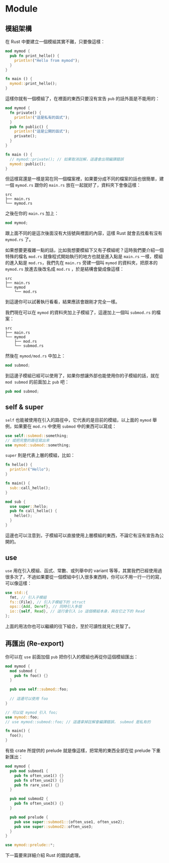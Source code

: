 Module
======

模組架構
--------

在 Rust 中要建立一個模組其實不難，只要像這樣：

```rust
mod mymod {
  pub fn print_hello() {
    println!("Hello from mymod");
  }
}

fn main () {
  mymod::print_hello();
}
```

這樣你就有一個模組了，在裡面的東西只要沒有宣告 `pub` 的話外面是不能用的：

```rust
mod mymod {
  fn private() {
    println!("這是私有的函式");
  }
  pub fn public() {
    println!("這是公開的函式");
    private();
  }
}

fn main () {
  // mymod::private(); // 如果取消註解，這邊會出現編譯錯誤
  mymod::public();
}
```

但這樣寫還是一樣是寫在同一個檔案裡，如果要分成不同的檔案的話也很簡單，建一個 `mymod.rs` 跟你的 `main.rs` 放在一起就好了，資料夾下會像這樣：

```plain
src
├── main.rs
└── mymod.rs
```

之後在你的 `main.rs` 加上：

```rust
mod mymod;
```

跟上面不同的是這次後面沒有大括號與裡面的內容，這樣 Rust 就會去找看有沒有 `mymod.rs` 了。

如果想要更複雜一點的話，比如我想要模組下又有子模組呢？這時我們要介紹一個特殊的檔名 `mod.rs` 就像程式開始執行的地方也就是進入點是 `main.rs` 一樣，模組的進入點是 `mod.rs`，我們先在 `main.rs` 旁建一個叫 `mymod` 的資料夾，把原本的 `mymod.rs` 放進去後改名成 `mod.rs` ，於是結構會變成像這樣：

```plain
src
├── main.rs
└── mymod
    └── mod.rs
```

到這邊你可以試著執行看看，結果應該會跟剛才完全一樣。

我們現在可以在 `mymod` 的資料夾加上子模組了，這邊加上一個叫 `submod.rs` 的檔案：

```plain
src
├── main.rs
└── mymod
    ├── mod.rs
    └── submod.rs
```

然後在 `mymod/mod.rs` 中加上：

```rust
mod submod;
```

到這邊子模組已經可以使用了，如果你想讓外部也能使用你的子模組的話，就在 `mod submod` 的前面加上 `pub` 吧：

```rust
pub mod submod;
```

self & super
------------

`self` 也能被使用在引入的路徑中，它代表的是目前的模組，以上面的 `mymod` 舉例，如果要在 `mod.rs` 中使用 `submod` 中的東西可以寫成：

```rust
use self::submod::something;
// 或把完整的路徑寫出來
use mymod::submod::something;
```

`super` 則是代表上層的模組，比如：

```rust
fn hello() {
  println!("Hello");
}

fn main() {
  sub::call_hello();
}

mod sub {
  use super::hello;
  pub fn call_hello() {
    hello();
  }
}
```

這邊也可以注意到，子模組可以直接使用上層模組的東西，不論它有沒有宣告為公開的。

use
---

`use` 用在引入模組、函式、常數、或列舉中的 variant 等等，其實我們已經使用過很多次了，不過如果要從一個模組中引入很多東西時，你可以不用一行一行的寫，可以像這樣：  

```rust
use std::{
  fmt, // 引入子模組
  fs::{File}, // 引入子模組下的 struct
  ops::{Add, Deref}, // 同時引入多個
  io::{self, Read}, // 這行會引入 io 這個模組本身，與在它之下的 Read
};
```

上面的用法你也可以繼續的往下組合，至於可讀性就見仁見智了。

再匯出 (Re-export)
------------------

你可以在 `use` 前面加個 `pub` 把你引入的模組也再從你這個模組匯出：

```rust
mod mymod {
  mod submod {
    pub fn foo() {}
  }

  pub use self::submod::foo;
  
  // 這邊可以使用 foo
}

// 可以從 mymod 引入 foo;
use mymod::foo;
// use mymod::submod::foo; // 這邊拿掉註解會編譯錯誤， submod 是私有的

fn main() {
  foo();
}
```

有些 crate 所提供的 prelude 就是像這樣，把常用的東西全部在從 prelude 下重新匯出：

```rust
mod mymod {
  pub mod submod1 {
    pub fn often_use1() {}
    pub fn often_use2() {}
    pub fn rare_use() {}
  }

  pub mod submod2 {
    pub fn often_use3() {}
  }

  pub mod prelude {
    pub use super::submod1::{often_use1, often_use2};
    pub use super::submod2::often_use3;
  }
}

use mymod::prelude::*;
```

下一篇要來詳細介紹 Rust 的錯誤處理。
